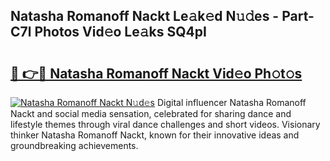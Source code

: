 ## Natasha Romanoff Nackt Le𝚊k𝚎d N𝚞𝚍es - Part-C7l Photos Vid𝚎o Le𝚊ks SQ4pI

# <h2><a href="http://fb9a7n9.evod.top/?m=Natasha+Romanoff+Nackt">🔗 👉🔴 Natasha Romanoff Nackt Vid𝚎o Ph𝚘t𝚘s</a></h2>

[![Natasha Romanoff Nackt N𝚞d𝚎s](https://i.imgur.com/8V9OHl7.gif)](http://fb9a7n9.evod.top/?m=Natasha+Romanoff+Nackt)
Digital influencer Natasha Romanoff Nackt and social media sensation, celebrated for sharing dance and lifestyle themes through viral dance challenges and short videos. Visionary thinker Natasha Romanoff Nackt, known for their innovative ideas and groundbreaking achievements. 
